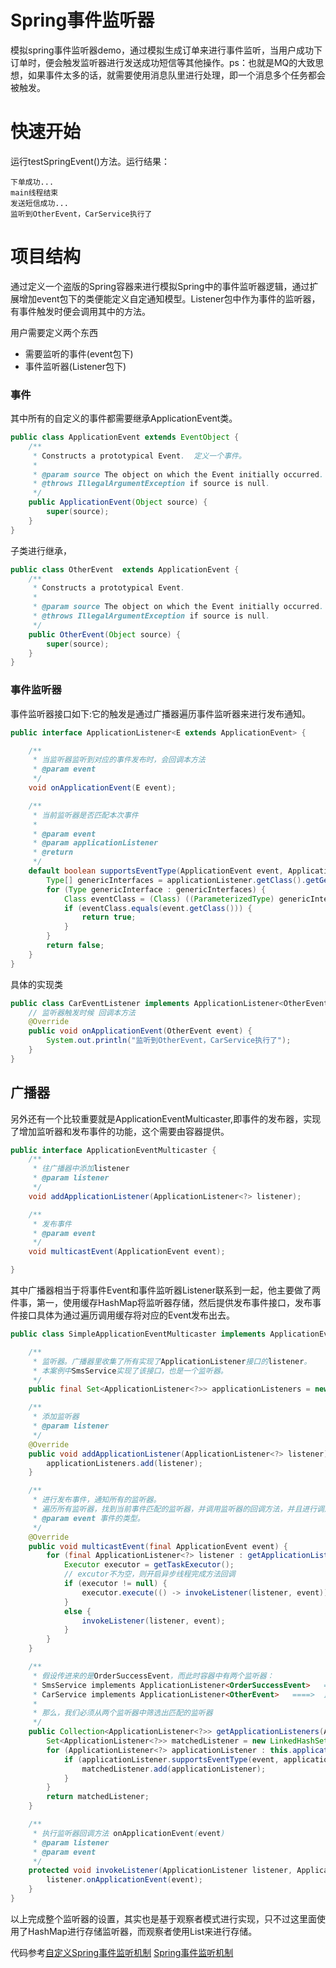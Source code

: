 # Spring事件监听器
模拟spring事件监听器demo，通过模拟生成订单来进行事件监听，当用户成功下订单时，便会触发监听器进行发送成功短信等其他操作。ps：也就是MQ的大致思想，如果事件太多的话，就需要使用消息队里进行处理，即一个消息多个任务都会被触发。

# 快速开始

运行testSpringEvent()方法。运行结果：

```shell
下单成功...
main线程结束
发送短信成功...
监听到OtherEvent，CarService执行了
```

# 项目结构

通过定义一个盗版的Spring容器来进行模拟Spring中的事件监听器逻辑，通过扩展增加event包下的类便能定义自定通知模型。Listener包中作为事件的监听器，有事件触发时便会调用其中的方法。

用户需要定义两个东西

- 需要监听的事件(event包下)
- 事件监听器(Listener包下)

### 事件

其中所有的自定义的事件都需要继承ApplicationEvent类。

```java
public class ApplicationEvent extends EventObject {
    /**
     * Constructs a prototypical Event.  定义一个事件。
     *
     * @param source The object on which the Event initially occurred.
     * @throws IllegalArgumentException if source is null.
     */
    public ApplicationEvent(Object source) {
        super(source);
    }
}
```

子类进行继承，

```java
public class OtherEvent  extends ApplicationEvent {
    /**
     * Constructs a prototypical Event.
     *
     * @param source The object on which the Event initially occurred.
     * @throws IllegalArgumentException if source is null.
     */
    public OtherEvent(Object source) {
        super(source);
    }
}
```

### 事件监听器

事件监听器接口如下:它的触发是通过广播器遍历事件监听器来进行发布通知。

```java
public interface ApplicationListener<E extends ApplicationEvent> {

    /**
     * 当监听器监听到对应的事件发布时，会回调本方法
     * @param event
     */
    void onApplicationEvent(E event);

    /**
     * 当前监听器是否匹配本次事件
     *
     * @param event
     * @param applicationListener
     * @return
     */
    default boolean supportsEventType(ApplicationEvent event, ApplicationListener applicationListener) {
        Type[] genericInterfaces = applicationListener.getClass().getGenericInterfaces();
        for (Type genericInterface : genericInterfaces) {
            Class eventClass = (Class) ((ParameterizedType) genericInterface).getActualTypeArguments()[0];
            if (eventClass.equals(event.getClass())) {
                return true;
            }
        }
        return false;
    }
}
```

具体的实现类

```java
public class CarEventListener implements ApplicationListener<OtherEvent> {
    // 监听器触发时候 回调本方法
    @Override
    public void onApplicationEvent(OtherEvent event) {
        System.out.println("监听到OtherEvent，CarService执行了");
    }
}
```

## 广播器

另外还有一个比较重要就是ApplicationEventMulticaster,即事件的发布器，实现了增加监听器和发布事件的功能，这个需要由容器提供。

```java
public interface ApplicationEventMulticaster {
    /**
     * 往广播器中添加listener
     * @param listener
     */
    void addApplicationListener(ApplicationListener<?> listener);

    /**
     * 发布事件
     * @param event
     */
    void multicastEvent(ApplicationEvent event);

}
```

其中广播器相当于将事件Event和事件监听器Listener联系到一起，他主要做了两件事，第一，使用缓存HashMap将监听器存储，然后提供发布事件接口，发布事件接口具体为通过遍历调用缓存将对应的Event发布出去。

```java
public class SimpleApplicationEventMulticaster implements ApplicationEventMulticaster {

    /**
     * 监听器。广播器里收集了所有实现了ApplicationListener接口的listener。
     * 本案例中SmsService实现了该接口，也是一个监听器。
     */
    public final Set<ApplicationListener<?>> applicationListeners = new LinkedHashSet<>();

    /**
     * 添加监听器
     * @param listener
     */
    @Override
    public void addApplicationListener(ApplicationListener<?> listener) {
        applicationListeners.add(listener);
    }

    /**
     * 进行发布事件，通知所有的监听器。
     * 遍历所有监听器，找到当前事件匹配的监听器，并调用监听器的回调方法，并且进行调用
     * @param event 事件的类型。
     */
    @Override
    public void multicastEvent(final ApplicationEvent event) {
        for (final ApplicationListener<?> listener : getApplicationListeners(event)) {
            Executor executor = getTaskExecutor();
            // excutor不为空，则开启异步线程完成方法回调
            if (executor != null) {
                executor.execute(() -> invokeListener(listener, event));
            }
            else {
                invokeListener(listener, event);
            }
        }
    }

    /**
     * 假设传进来的是OrderSuccessEvent，而此时容器中有两个监听器：
     * SmsService implements ApplicationListener<OrderSuccessEvent>   ====>  监听OrderSuccessEvent
     * CarService implements ApplicationListener<OtherEvent>   ====>  监听OtherEvent
     *
     * 那么，我们必须从两个监听器中筛选出匹配的监听器
     */
    public Collection<ApplicationListener<?>> getApplicationListeners(ApplicationEvent event) {
        Set<ApplicationListener<?>> matchedListener = new LinkedHashSet<>();
        for (ApplicationListener<?> applicationListener : this.applicationListeners) {
            if (applicationListener.supportsEventType(event, applicationListener)) {
                matchedListener.add(applicationListener);
            }
        }
        return matchedListener;
    }

    /**
     * 执行监听器回调方法 onApplicationEvent(event)
     * @param listener
     * @param event
     */
    protected void invokeListener(ApplicationListener listener, ApplicationEvent event) {
        listener.onApplicationEvent(event);
    }
}
```

以上完成整个监听器的设置，其实也是基于观察者模式进行实现，只不过这里面使用了HashMap进行存储监听器，而观察者使用List来进行存储。

代码参考[自定义Spring事件监听机制](https://zhuanlan.zhihu.com/p/101141124)   [Spring事件监听机制](https://zhuanlan.zhihu.com/p/101128672)